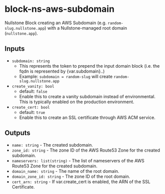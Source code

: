 # block-ns-aws-subdomain

Nullstone Block creating an AWS Subdomain (e.g. `random-slug.nullstone.app`) with a Nullstone-managed root domain (`nullstone.app`). 

## Inputs

- `subdomain: string`
  - This represents the token to prepend the input domain block (i.e. the fqdn is represented by {var.subdomain}.<domain>.)
  - Example: `subdomain = random-slug` will create `random-slug.nullstone.app`
- `create_vanity: bool`
  - default: `false`
  - Enable this to create a vanity subdomain instead of environmental. This is typically enabled on the production environment.
- `create_cert: bool`
  - default: `true`
  - Enable this to create an SSL certificate through AWS ACM service.

## Outputs

- `name: string` - The created subdomain.
- `zone_id: string` - The zone ID of the AWS Route53 Zone for the created subdomain.
- `nameservers: list(string)` - The list of nameservers of the AWS Route53 Zone for the created subdomain.
- `domain_name: string` - The name of the root domain.
- `domain_zone_id: string` - The zone ID of the root domain.
- `cert_arn: string` - If var.create_cert is enabled, the ARN of the SSL Certificate.
